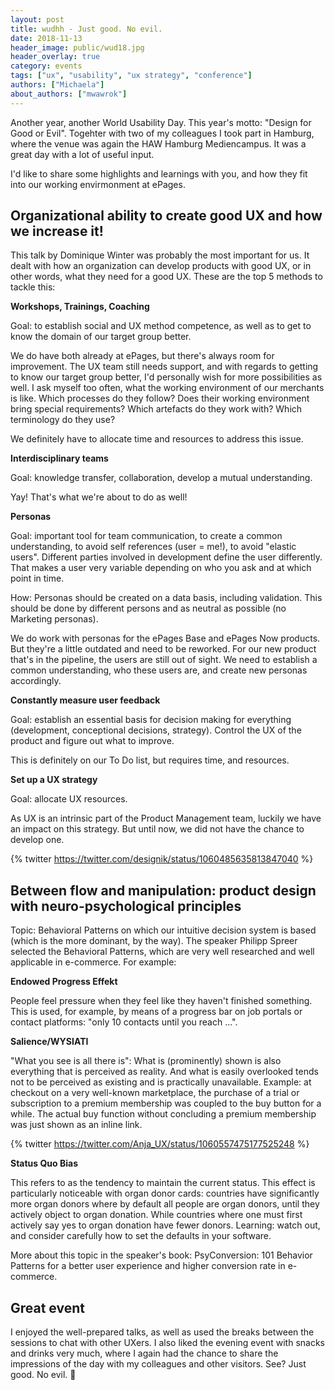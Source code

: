 ```yaml
---
layout: post
title: wudhh - Just good. No evil.
date: 2018-11-13
header_image: public/wud18.jpg
header_overlay: true
category: events
tags: ["ux", "usability", "ux strategy", "conference"]
authors: ["Michaela"]
about_authors: ["mwawrok"]
---
```


Another year, another World Usability Day.
This year's motto: "Design for Good or Evil".
Togehter with two of my colleagues I took part in Hamburg, where the venue was again the HAW Hamburg Mediencampus.
It was a great day with a lot of useful input.

I'd like to share some highlights and learnings with you, and how they fit into our working envirmonment at ePages.

## Organizational ability to create good UX and how we increase it!

This talk by Dominique Winter was probably the most important for us.
It dealt with how an organization can develop products with good UX, or in other words, what they need for a good UX.
These are the top 5 methods to tackle this:

**Workshops, Trainings, Coaching**

Goal: to establish social and UX method competence, as well as to get to know the domain of our target group better.

We do have both already at ePages, but there's always room for improvement.
The UX team still needs support, and with regards to getting to know our target group better, I'd personally wish for more possibilities as well.
I ask myself too often, what the working environment of our merchants is like.
Which processes do they follow?
Does their working environment bring special requirements?
Which artefacts do they work with?
Which terminology do they use?

We definitely have to allocate time and resources to address this issue.

**Interdisciplinary teams**

Goal: knowledge transfer, collaboration, develop a mutual understanding.

Yay!
That's what we're about to do as well!

**Personas**

Goal: important tool for team communication, to create a common understanding, to avoid self references (user = me!), to avoid "elastic users".
Different parties involved in development define the user differently.
That makes a user very variable depending on who you ask and at which point in time.

How: Personas should be created on a data basis, including validation.
This should be done by different persons and as neutral as possible (no Marketing personas).

We do work with personas for the ePages Base and ePages Now products.
But they're a little outdated and need to be reworked.
For our new product that's in the pipeline, the users are still out of sight.
We need to establish a common understanding, who these users are, and create new personas accordingly.

**Constantly measure user feedback**

Goal: establish an essential basis for decision making for everything (development, conceptional decisions, strategy).
Control the UX of the product and figure out what to improve.

This is definitely on our To Do list, but requires time, and resources.

**Set up a UX strategy**

Goal: allocate UX resources.

As UX is an intrinsic part of the Product Management team, luckily we have an impact on this strategy.
But until now, we did not have the chance to develop one.

{% twitter https://twitter.com/designik/status/1060485635813847040 %}

## Between flow and manipulation: product design with neuro-psychological principles

Topic: Behavioral Patterns on which our intuitive decision system is based (which is the more dominant, by the way).
The speaker Philipp Spreer selected the Behavioral Patterns, which are very well researched and well applicable in e-commerce. 
For example:

**Endowed Progress Effekt**

People feel pressure when they feel like they haven't finished something.
This is used, for example, by means of a progress bar on job portals or contact platforms: "only 10 contacts until you reach ...".

**Salience/WYSIATI**

"What you see is all there is": What is  (prominently) shown is also everything that is perceived as reality.
And what is easily overlooked tends not to be perceived as existing and is practically unavailable.
Example: at checkout on a very well-known marketplace, the purchase of a trial or subscription to a premium membership was coupled to the buy button for a while.
The actual buy function without concluding a premium membership was just shown as an inline link.

{% twitter https://twitter.com/Anja_UX/status/1060557475177525248 %}

**Status Quo Bias**

This refers to as the tendency to maintain the current status.
This effect is particularly noticeable with organ donor cards: countries have significantly more organ donors where by default all people are organ donors, until they actively object to organ donation.
While countries where one must first actively say yes to organ donation have fewer donors.
Learning: watch out, and consider carefully how to set the defaults in your software. 

More about this topic in the speaker's book: PsyConversion: 101 Behavior Patterns for a better user experience and higher conversion rate in e-commerce.

## Great event

I enjoyed the well-prepared talks, as well as used the breaks between the sessions to chat with other UXers.
I also liked the evening event with snacks and drinks very much, where I again had the chance to share the impressions of the day with my colleagues and other visitors.
See?
Just good.
No evil.
🙂